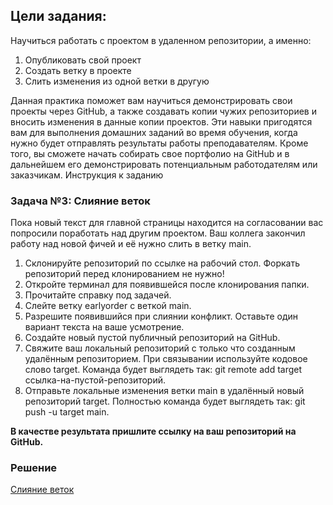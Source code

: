 ## Цели задания:

Научиться работать с проектом в удаленном репозитории, а именно:

1.	Опубликовать свой проект
2.	Создать ветку в проекте
3.	Слить изменения из одной ветки в другую

Данная практика поможет вам научиться демонстрировать свои проекты через GitHub, а также создавать копии чужих репозиториев и вносить изменения в данные копии проектов. Эти навыки пригодятся вам для выполнения домашних заданий во время обучения, когда нужно будет отправлять результаты работы преподавателям. Кроме того, вы сможете начать собирать свое портфолио на GitHub и в дальнейшем его демонстрировать потенциальным работодателям или заказчикам.
Инструкция к заданию

### Задача №3: Слияние веток

Пока новый текст для главной страницы находится на согласовании вас попросили поработать над другим проектом. Ваш коллега закончил работу над новой фичей и её нужно слить в ветку main.

1.	Склонируйте репозиторий по ссылке на рабочий стол. Форкать репозиторий перед клонированием не нужно!
2.	Откройте терминал для появившейся после клонирования папки.
3.	Прочитайте справку под задачей.
4.	Слейте ветку earlyorder с веткой main.
5.	Разрешите появившийся при слиянии конфликт. Оставьте один вариант текста на ваше усмотрение.
6.	Создайте новый пустой публичный репозиторий на GitHub.
7.	Свяжите ваш локальный репозиторий с только что созданным удалённым репозиторием. При связывании используйте кодовое слово target. Команда будет выглядеть так: git remote add target ссылка-на-пустой-репозиторий.
8.	Отправьте локальные изменения ветки main в удалённый новый репозиторий target. Полностью команда будет выглядеть так: git push -u target main.

<b>В качестве результата пришлите ссылку на ваш репозиторий на GitHub.</b>

### Решение

[Слияние веток]()

